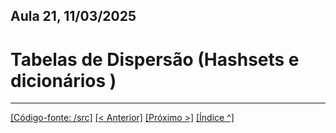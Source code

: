 
## Aula 21,  11/03/2025

# Tabelas de Dispersão (Hashsets e dicionários )

___
[[Código-fonte: /src]](./src)   [[< Anterior]](../aula20/aula20.md) [[Próximo >]](../aula22/aula22.md) [[Índice ^]](../index.md)

